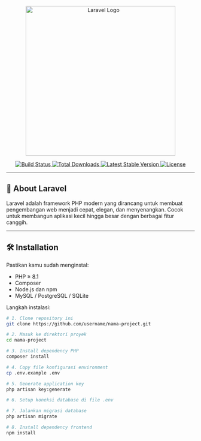 <p align="center">
  <a href="https://laravel.com" target="_blank">
    <img src="https://raw.githubusercontent.com/laravel/art/master/logo-lockup/5%20SVG/2%20CMYK/1%20Full%20Color/laravel-logolockup-cmyk-red.svg" width="400" alt="Laravel Logo">
  </a>
</p>

<p align="center">
  <a href="https://github.com/laravel/framework/actions">
    <img src="https://github.com/laravel/framework/workflows/tests/badge.svg" alt="Build Status">
  </a>
  <a href="https://packagist.org/packages/laravel/framework">
    <img src="https://img.shields.io/packagist/dt/laravel/framework" alt="Total Downloads">
  </a>
  <a href="https://packagist.org/packages/laravel/framework">
    <img src="https://img.shields.io/packagist/v/laravel/framework" alt="Latest Stable Version">
  </a>
  <a href="https://packagist.org/packages/laravel/framework">
    <img src="https://img.shields.io/packagist/l/laravel/framework" alt="License">
  </a>
</p>

---

## 🚀 About Laravel

Laravel adalah framework PHP modern yang dirancang untuk membuat pengembangan web menjadi cepat, elegan, dan menyenangkan. Cocok untuk membangun aplikasi kecil hingga besar dengan berbagai fitur canggih.

---

## 🛠 Installation

Pastikan kamu sudah menginstal:

- PHP ≥ 8.1
- Composer
- Node.js dan npm
- MySQL / PostgreSQL / SQLite

Langkah instalasi:

```bash
# 1. Clone repository ini
git clone https://github.com/username/nama-project.git

# 2. Masuk ke direktori proyek
cd nama-project

# 3. Install dependency PHP
composer install

# 4. Copy file konfigurasi environment
cp .env.example .env

# 5. Generate application key
php artisan key:generate

# 6. Setup koneksi database di file .env

# 7. Jalankan migrasi database
php artisan migrate

# 8. Install dependency frontend
npm install
